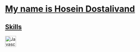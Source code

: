 <a class= "headding-Link" href="#may-name-is-hosein-dostalivand"><h1>My name is Hosein Dostalivand</h1>
<a class= "headding-Link" href="#Skills"><h2>Skills</h2>

<img src="https://raw.githubusercontent.com/danielcranney/readme-generator/main/public/icons/skills/javascript-colored.svg" width="36" height="36" alt="Javascript" style="max-width: 100%;">

